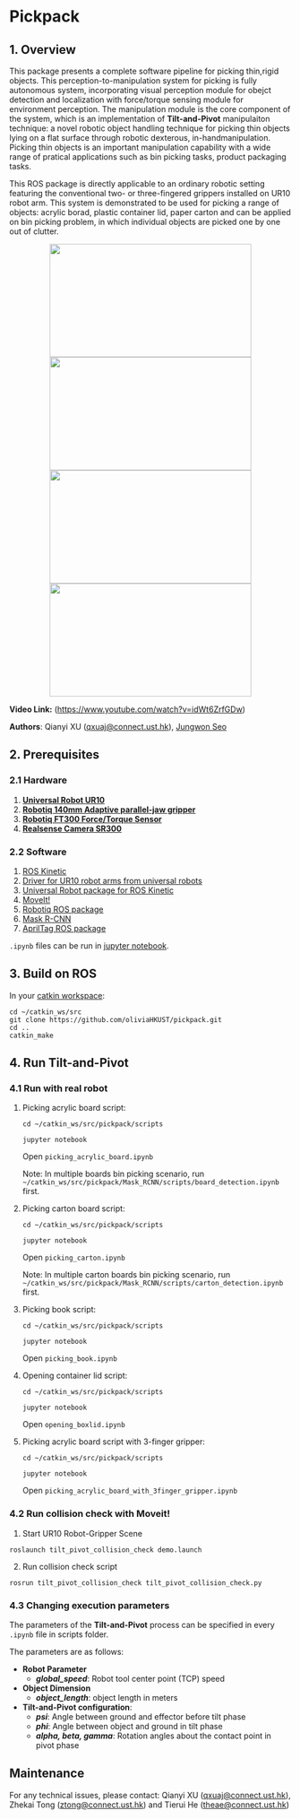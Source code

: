 # Pickpack

## 1. Overview

This package presents a complete software pipeline for picking thin,rigid objects. This perception-to-manipulation system for picking is fully autonomous system, incorporating visual perception module for obejct detection and localization with force/torque sensing module for environment perception. The manipulation module is the core component of the system, which is an implementation of **Tilt-and-Pivot** manipulaiton technique: a novel robotic object handling technique for picking thin objects lying on a flat surface through  robotic dexterous, in-handmanipulation. Picking thin objects is an important manipulation capability with a wide range of pratical applications such as bin picking tasks, product packaging tasks.  

This ROS package is directly applicable to an ordinary robotic setting featuring the conventional two- or three-fingered grippers installed on UR10 robot arm. This system is demonstrated to be used for picking a range of objects: acrylic borad, plastic container lid, paper carton and can be applied on bin picking problem, in which individual objects are picked one by one out of clutter.

<p align = "center">
<img src="files/openlid.gif" width="360" height="202"> <img src="files/carton.gif" width="360" height="202"> 
<img src="files/acrylic_2finger.gif" width="360" height="202"> <img src="files/acrylic_3finger.gif" width="360" height="202">
</p>

**Video Link:** (https://www.youtube.com/watch?v=idWt6ZrfGDw)

**Authors**: Qianyi XU (qxuaj@connect.ust.hk), [Jungwon Seo](http://junseo.people.ust.hk/)  


## 2. Prerequisites

### 2.1 Hardware
1. [**Universal Robot UR10**](https://www.universal-robots.com/products/ur10-robot/)
2. [**Robotiq 140mm Adaptive parallel-jaw gripper**](https://robotiq.com/products/2f85-140-adaptive-robot-gripper)
3. [**Robotiq FT300 Force/Torque Sensor**](https://robotiq.com/products/ft-300-force-torque-sensor) 
4. [**Realsense Camera SR300**](https://www.intelrealsense.com/coded-light/)

### 2.2 Software
1. [ROS Kinetic](http://wiki.ros.org/kinetic/Installation/)
2. [Driver for UR10 robot arms from universal robots](https://github.com/ThomasTimm/ur_modern_driver/)
3. [Universal Robot package for ROS Kinetic](http://wiki.ros.org/universal_robot)
4. [MoveIt!](https://moveit.ros.org/)
5. [Robotiq ROS package](http://wiki.ros.org/robotiq/)
6. [Mask R-CNN](https://github.com/matterport/Mask_RCNN)
7. [AprilTag ROS package](https://github.com/AprilRobotics/apriltag_ros)

```.ipynb```
files can be run in [jupyter notebook](https://jupyter.readthedocs.io/en/latest/install.html).

## 3. Build on ROS
In your [catkin workspace](http://wiki.ros.org/catkin/Tutorials/create_a_workspace):
```
cd ~/catkin_ws/src
git clone https://github.com/oliviaHKUST/pickpack.git
cd ..
catkin_make
```
## 4. Run Tilt-and-Pivot 

### 4.1 Run with real robot
1. Picking acrylic board script:
   ```
   cd ~/catkin_ws/src/pickpack/scripts
   ```
   ```
   jupyter notebook 
   ```
   Open ```picking_acrylic_board.ipynb ```

   Note: In multiple boards bin picking scenario, run ```~/catkin_ws/src/pickpack/Mask_RCNN/scripts/board_detection.ipynb``` first.

2. Picking carton board script:
   ```
   cd ~/catkin_ws/src/pickpack/scripts
   ```
   ```
   jupyter notebook 
   ```
   Open ```picking_carton.ipynb ```

   Note: In multiple carton boards bin picking scenario, run ```~/catkin_ws/src/pickpack/Mask_RCNN/scripts/carton_detection.ipynb``` first.

3. Picking book script:
   ```
   cd ~/catkin_ws/src/pickpack/scripts
   ```
   ```
   jupyter notebook 
   ```
   Open ```picking_book.ipynb ```

4. Opening container lid script:
   ```
   cd ~/catkin_ws/src/pickpack/scripts
   ```
   ```
   jupyter notebook 
   ```
   Open ```opening_boxlid.ipynb ```

5. Picking acrylic board script with 3-finger gripper:
   ```
   cd ~/catkin_ws/src/pickpack/scripts
   ```
   ```
   jupyter notebook 
   ```
   Open ```picking_acrylic_board_with_3finger_gripper.ipynb ```


### 4.2 Run collision check with Moveit!

1. Start UR10 Robot-Gripper Scene

```
roslaunch tilt_pivot_collision_check demo.launch
```

2. Run collision check script

```
rosrun tilt_pivot_collision_check tilt_pivot_collision_check.py
```

### 4.3 Changing execution parameters
The parameters of the **Tilt-and-Pivot** process can be specified in every ```.ipynb``` file in scripts folder.

The parameters are as follows:

- **Robot Parameter**
    - ***global_speed***: Robot tool center point (TCP) speed
- **Object Dimension**
    - ***object_length***: object length in meters
- **Tilt-and-Pivot configuration**:
    - ***psi***: Angle between ground and effector before tilt phase
    - ***phi***: Angle between object and ground in tilt phase
    - ***alpha, beta, gamma***: Rotation angles about the contact point in pivot phase


## Maintenance 
For any technical issues, please contact: Qianyi XU (qxuaj@connect.ust.hk), Zhekai Tong (ztong@connect.ust.hk) and Tierui He (theae@connect.ust.hk)
